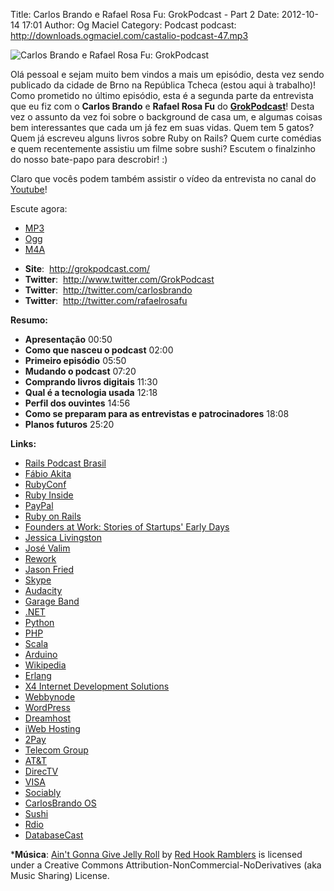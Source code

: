 Title: Carlos Brando e Rafael Rosa Fu: GrokPodcast - Part 2
Date: 2012-10-14 17:01
Author: Og Maciel
Category: Podcast
podcast: http://downloads.ogmaciel.com/castalio-podcast-47.mp3

![Carlos Brando e Rafael Rosa Fu: GrokPodcast]({filename}/images/grokpodcast.png)

Olá pessoal e sejam muito bem vindos a mais um episódio, desta vez sendo
publicado da cidade de Brno na República Tcheca (estou aqui à trabalho)!
Como prometido no último episódio, esta é a segunda parte da entrevista
que eu fiz com o **Carlos Brando** e **Rafael Rosa Fu** do
[**GrokPodcast**](http://grokpodcast.com/ "http://grokpodcast.com/")!
Desta vez o assunto da vez foi sobre o background de casa um, e algumas
coisas bem interessantes que cada um já fez em suas vidas. Quem tem 5
gatos? Quem já escreveu alguns livros sobre Ruby on Rails? Quem curte
comédias e quem recentemente assistiu um filme sobre sushi? Escutem o
finalzinho do nosso bate-papo para descrobir! :)

Claro que vocês podem também assistir o vídeo da entrevista no canal do
[Youtube](http://bit.ly/QDn1p2 "http://bit.ly/QDn1p2")!

Escute agora:
* [MP3](http://downloads.ogmaciel.com/castalio-podcast-47.mp3)
* [Ogg](http://downloads.ogmaciel.com/castalio-podcast-47.ogg)
* [M4A](http://downloads.ogmaciel.com/castalio-podcast-47.m4a)

-   **Site**:  <http://grokpodcast.com/>
-   **Twitter**:  <http://www.twitter.com/GrokPodcast>
-   **Twitter**:  <http://twitter.com/carlosbrando>
-   **Twitter**:  <http://twitter.com/rafaelrosafu>

**Resumo:**

-   **Apresentação** 00:50
-   **Como que nasceu o podcast** 02:00
-   **Primeiro episódio** 05:50
-   **Mudando o podcast** 07:20
-   **Comprando livros digitais** 11:30
-   **Qual é a tecnologia usada** 12:18
-   **Perfil dos ouvintes** 14:56
-   **Como se preparam para as entrevistas e patrocinadores** 18:08
-   **Planos futuros** 25:20

**Links:**

-   [Rails Podcast
    Brasil](https://duckduckgo.com/?q=Rails+Podcast+Brasil)
-   [Fábio Akita](https://duckduckgo.com/?q=Fábio+Akita)
-   [RubyConf](https://duckduckgo.com/?q=RubyConf)
-   [Ruby Inside](https://duckduckgo.com/?q=Ruby+Inside)
-   [PayPal](https://duckduckgo.com/?q=PayPal)
-   [Ruby on Rails](https://duckduckgo.com/?q=Ruby+on+Rails)
-   [Founders at Work: Stories of Startups' Early
    Days](https://duckduckgo.com/?q=Founders+at+Work:+Stories+of+Startups'+Early+Days)
-   [Jessica Livingston](https://duckduckgo.com/?q=Jessica+Livingston)
-   [José Valim](https://duckduckgo.com/?q=José+Valim)
-   [Rework](https://duckduckgo.com/?q=Rework)
-   [Jason Fried](https://duckduckgo.com/?q=Jason+Fried)
-   [Skype](https://duckduckgo.com/?q=Skype)
-   [Audacity](https://duckduckgo.com/?q=Audacity)
-   [Garage Band](https://duckduckgo.com/?q=Garage+Band)
-   [.NET](https://duckduckgo.com/?q=.NET)
-   [Python](https://duckduckgo.com/?q=Python)
-   [PHP](https://duckduckgo.com/?q=PHP)
-   [Scala](https://duckduckgo.com/?q=Scala)
-   [Arduino](https://duckduckgo.com/?q=Arduino)
-   [Wikipedia](https://duckduckgo.com/?q=Wikipedia)
-   [Erlang](https://duckduckgo.com/?q=Erlang)
-   [X4 Internet Development
    Solutions](https://duckduckgo.com/?q=X4+Internet+Development+Solutions)
-   [Webbynode](https://duckduckgo.com/?q=Webbynode)
-   [WordPress](https://duckduckgo.com/?q=WordPress)
-   [Dreamhost](https://duckduckgo.com/?q=Dreamhost)
-   [iWeb Hosting](https://duckduckgo.com/?q=iWeb+Hosting)
-   [2Pay](https://duckduckgo.com/?q=2Pay)
-   [Telecom Group](https://duckduckgo.com/?q=Telecom+Group)
-   [AT&T](https://duckduckgo.com/?q=AT&T)
-   [DirecTV](https://duckduckgo.com/?q=DirecTV)
-   [VISA](https://duckduckgo.com/?q=VISA)
-   [Sociably](https://duckduckgo.com/?q=Sociably)
-   [CarlosBrando OS](https://duckduckgo.com/?q=CarlosBrando+OS)
-   [Sushi](https://duckduckgo.com/?q=Sushi)
-   [Rdio](https://duckduckgo.com/?q=Rdio)
-   [DatabaseCast](https://duckduckgo.com/?q=DatabaseCast)

***Música**: [Ain't Gonna Give Jelly
Roll](http://freemusicarchive.org/music/Red_Hook_Ramblers/Live__WFMU_on_Antique_Phonograph_Music_Program_with_MAC_Feb_8_2011/Red_Hook_Ramblers_-_12_-_Aint_Gonna_Give_Jelly_Roll)
by [Red Hook Ramblers](http://www.redhookramblers.com/) is licensed under a Creative Commons
Attribution-NonCommercial-NoDerivatives (aka Music Sharing) License.
